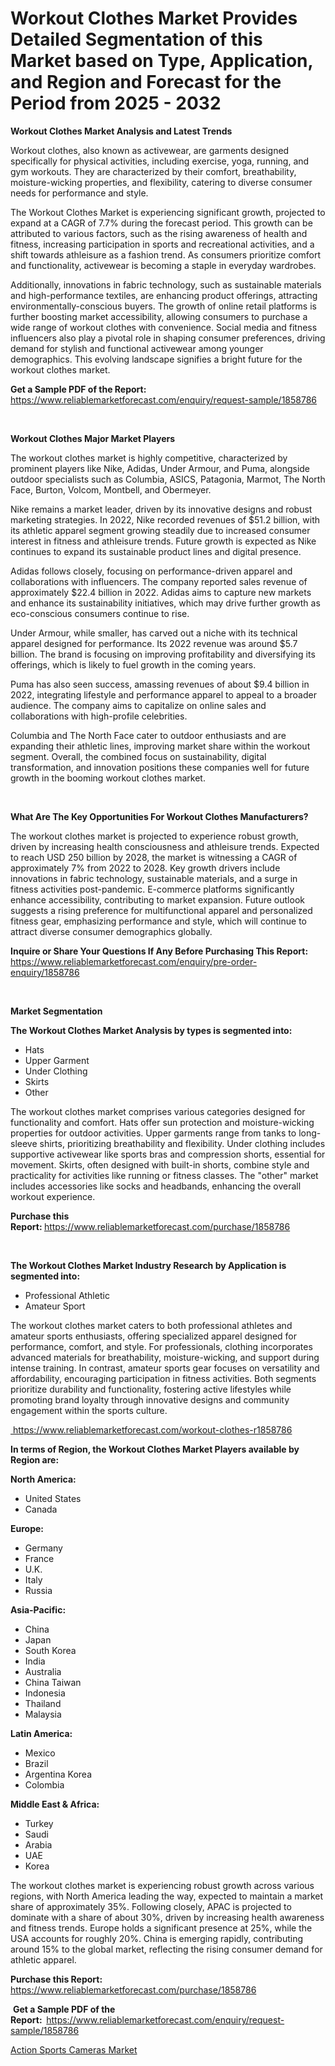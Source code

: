 <p><h1>Workout Clothes Market Provides Detailed Segmentation of this Market based on Type, Application, and Region and Forecast for the Period from 2025 - 2032</h1></p><p><strong>Workout Clothes Market Analysis and Latest Trends</strong></p>
<p><p>Workout clothes, also known as activewear, are garments designed specifically for physical activities, including exercise, yoga, running, and gym workouts. They are characterized by their comfort, breathability, moisture-wicking properties, and flexibility, catering to diverse consumer needs for performance and style.</p><p>The Workout Clothes Market is experiencing significant growth, projected to expand at a CAGR of 7.7% during the forecast period. This growth can be attributed to various factors, such as the rising awareness of health and fitness, increasing participation in sports and recreational activities, and a shift towards athleisure as a fashion trend. As consumers prioritize comfort and functionality, activewear is becoming a staple in everyday wardrobes.</p><p>Additionally, innovations in fabric technology, such as sustainable materials and high-performance textiles, are enhancing product offerings, attracting environmentally-conscious buyers. The growth of online retail platforms is further boosting market accessibility, allowing consumers to purchase a wide range of workout clothes with convenience. Social media and fitness influencers also play a pivotal role in shaping consumer preferences, driving demand for stylish and functional activewear among younger demographics. This evolving landscape signifies a bright future for the workout clothes market.</p></p>
<p><strong>Get a Sample PDF of the Report:&nbsp;</strong> <a href="https://www.reliablemarketforecast.com/enquiry/request-sample/1858786?utm_campaign=2272&utm_medium=2&utm_source=Github&utm_content=ia&utm_term=07022025&utm_id=workout-clothes">https://www.reliablemarketforecast.com/enquiry/request-sample/1858786</a></p>
<p>&nbsp;</p>
<p><strong>Workout Clothes Major Market Players</strong></p>
<p><p>The workout clothes market is highly competitive, characterized by prominent players like Nike, Adidas, Under Armour, and Puma, alongside outdoor specialists such as Columbia, ASICS, Patagonia, Marmot, The North Face, Burton, Volcom, Montbell, and Obermeyer. </p><p>Nike remains a market leader, driven by its innovative designs and robust marketing strategies. In 2022, Nike recorded revenues of $51.2 billion, with its athletic apparel segment growing steadily due to increased consumer interest in fitness and athleisure trends. Future growth is expected as Nike continues to expand its sustainable product lines and digital presence.</p><p>Adidas follows closely, focusing on performance-driven apparel and collaborations with influencers. The company reported sales revenue of approximately $22.4 billion in 2022. Adidas aims to capture new markets and enhance its sustainability initiatives, which may drive further growth as eco-conscious consumers continue to rise.</p><p>Under Armour, while smaller, has carved out a niche with its technical apparel designed for performance. Its 2022 revenue was around $5.7 billion. The brand is focusing on improving profitability and diversifying its offerings, which is likely to fuel growth in the coming years.</p><p>Puma has also seen success, amassing revenues of about $9.4 billion in 2022, integrating lifestyle and performance apparel to appeal to a broader audience. The company aims to capitalize on online sales and collaborations with high-profile celebrities.</p><p>Columbia and The North Face cater to outdoor enthusiasts and are expanding their athletic lines, improving market share within the workout segment. Overall, the combined focus on sustainability, digital transformation, and innovation positions these companies well for future growth in the booming workout clothes market.</p></p>
<p>&nbsp;</p>
<p><strong>What Are The Key Opportunities For Workout Clothes Manufacturers?</strong></p>
<p><p>The workout clothes market is projected to experience robust growth, driven by increasing health consciousness and athleisure trends. Expected to reach USD 250 billion by 2028, the market is witnessing a CAGR of approximately 7% from 2022 to 2028. Key growth drivers include innovations in fabric technology, sustainable materials, and a surge in fitness activities post-pandemic. E-commerce platforms significantly enhance accessibility, contributing to market expansion. Future outlook suggests a rising preference for multifunctional apparel and personalized fitness gear, emphasizing performance and style, which will continue to attract diverse consumer demographics globally.</p></p>
<p><strong>Inquire or Share Your Questions If Any Before Purchasing This Report:</strong> <a href="https://www.reliablemarketforecast.com/enquiry/pre-order-enquiry/1858786?utm_campaign=2272&utm_medium=2&utm_source=Github&utm_content=ia&utm_term=07022025&utm_id=workout-clothes">https://www.reliablemarketforecast.com/enquiry/pre-order-enquiry/1858786</a></p>
<p>&nbsp;</p>
<p><strong>Market Segmentation</strong></p>
<p><strong>The Workout Clothes Market Analysis by types is segmented into:</strong></p>
<p><ul><li>Hats</li><li>Upper Garment</li><li>Under Clothing</li><li>Skirts</li><li>Other</li></ul></p>
<p><p>The workout clothes market comprises various categories designed for functionality and comfort. Hats offer sun protection and moisture-wicking properties for outdoor activities. Upper garments range from tanks to long-sleeve shirts, prioritizing breathability and flexibility. Under clothing includes supportive activewear like sports bras and compression shorts, essential for movement. Skirts, often designed with built-in shorts, combine style and practicality for activities like running or fitness classes. The "other" market includes accessories like socks and headbands, enhancing the overall workout experience.</p></p>
<p><strong>Purchase this Report:&nbsp;</strong><a href="https://www.reliablemarketforecast.com/purchase/1858786?utm_campaign=2272&utm_medium=2&utm_source=Github&utm_content=ia&utm_term=07022025&utm_id=workout-clothes">https://www.reliablemarketforecast.com/purchase/1858786</a></p>
<p>&nbsp;</p>
<p><strong>The Workout Clothes Market Industry Research by Application is segmented into:</strong></p>
<p><ul><li>Professional Athletic</li><li>Amateur Sport</li></ul></p>
<p><p>The workout clothes market caters to both professional athletes and amateur sports enthusiasts, offering specialized apparel designed for performance, comfort, and style. For professionals, clothing incorporates advanced materials for breathability, moisture-wicking, and support during intense training. In contrast, amateur sports gear focuses on versatility and affordability, encouraging participation in fitness activities. Both segments prioritize durability and functionality, fostering active lifestyles while promoting brand loyalty through innovative designs and community engagement within the sports culture.</p></p>
<p><a href="https://www.reliablemarketforecast.com/workout-clothes-r1858786?utm_campaign=2272&utm_medium=2&utm_source=Github&utm_content=ia&utm_term=07022025&utm_id=workout-clothes">&nbsp;https://www.reliablemarketforecast.com/workout-clothes-r1858786</a></p>
<p><strong>In terms of Region, the Workout Clothes Market Players available by Region are:</strong></p>
<p>
    <p> <strong> North America: </strong>
        <ul>
            <li>United States</li>
            <li>Canada</li>
        </ul>
        </p> 
    <p> <strong> Europe: </strong>
        <ul>
            <li>Germany</li>
            <li>France</li>
            <li>U.K.</li>
            <li>Italy</li>
            <li>Russia</li>
        </ul>
        </p> 
    <p> <strong> Asia-Pacific: </strong>
        <ul>
            <li>China</li>
            <li>Japan</li>
            <li>South Korea</li>
            <li>India</li>
            <li>Australia</li>
            <li>China Taiwan</li>
            <li>Indonesia</li>
            <li>Thailand</li>
            <li>Malaysia</li>
        </ul>
        </p> 
    <p> <strong> Latin America: </strong>
        <ul>
            <li>Mexico</li>
            <li>Brazil</li>
            <li>Argentina Korea</li>
            <li>Colombia</li>
        </ul>
        </p> 
    <p> <strong> Middle East & Africa: </strong>
        <ul>
            <li>Turkey</li>
            <li>Saudi</li>
            <li>Arabia</li>
            <li>UAE</li>
            <li>Korea</li>
        </ul>
    </p>
    </p>
<p><p>The workout clothes market is experiencing robust growth across various regions, with North America leading the way, expected to maintain a market share of approximately 35%. Following closely, APAC is projected to dominate with a share of about 30%, driven by increasing health awareness and fitness trends. Europe holds a significant presence at 25%, while the USA accounts for roughly 20%. China is emerging rapidly, contributing around 15% to the global market, reflecting the rising consumer demand for athletic apparel.</p></p>
<p><strong>Purchase this Report: </strong><a href="https://www.reliablemarketforecast.com/purchase/1858786?utm_campaign=2272&utm_medium=2&utm_source=Github&utm_content=ia&utm_term=07022025&utm_id=workout-clothes">https://www.reliablemarketforecast.com/purchase/1858786</a></p>
<p>&nbsp;<strong>Get a Sample PDF of the Report:&nbsp;&nbsp;</strong><a href="https://www.reliablemarketforecast.com/enquiry/request-sample/1858786?utm_campaign=2272&utm_medium=2&utm_source=Github&utm_content=ia&utm_term=07022025&utm_id=workout-clothes">https://www.reliablemarketforecast.com/enquiry/request-sample/1858786</a></p>
<p><strong></strong></p>
<p><p><a href="https://github.com/AlisaRowe24/Market-Research-Report-List-1/blob/main/action-sports-cameras-market.md?utm_campaign=2272&utm_medium=2&utm_source=Github&utm_content=ia&utm_term=07022025&utm_id=workout-clothes">Action Sports Cameras Market</a></p></p>
